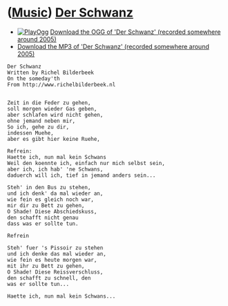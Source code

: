 # ([Music](Music.htm)) [Der Schwanz](SongDerSchwanz.htm)

-   [![PlayOgg](http://static.fsf.org/playogg/Play_ogg_80x15.png "I support PlayOgg!")](http://playogg.org)
    [Download the OGG of 'Der Schwanz' (recorded somewhere
    around 2005)](CD04_04DerSchwanz.ogg)
-   [Download the MP3 of 'Der Schwanz' (recorded somewhere
    around 2005)](CD04_04DerSchwanz.mp3)

```
Der Schwanz
Written by Richel Bilderbeek
On the someday'th
From http://www.richelbilderbeek.nl


Zeit in die Feder zu gehen,
soll morgen wieder Gas geben,
aber schlafen wird nicht gehen,
ohne jemand neben mir,
So ich, gehe zu dir,
indessen Muehe, 
aber es gibt hier keine Ruehe,

Refrein:
Haette ich, nun mal kein Schwans
Weil den koennte ich, einfach nur mich selbst sein,
aber ich, ich hab' 'ne Schwans,
daduerch will ich, tief in jemand anders sein... 

Steh' in den Bus zu stehen, 
und ich denk' da mal wieder an,
wie fein es gleich noch war,
mir dir zu Bett zu gehen,
O Shade! Diese Abschiedskuss, 
den schafft nicht genau
dass was er sollte tun.

Refrein

Steh' fuer 's Pissoir zu stehen 
und ich denke das mal wieder an,
wie fein es heute morgen war,
mit ihr zu Bett zu gehen,
O Shade! Diese Reissverschluss,
den schafft zu schnell, den
was er sollte tun...

Haette ich, nun mal kein Schwans...
```